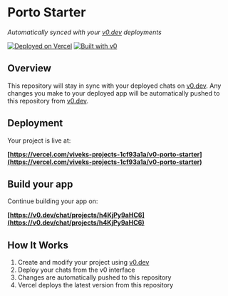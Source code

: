 # Porto Starter

*Automatically synced with your [v0.dev](https://v0.dev) deployments*

[![Deployed on Vercel](https://img.shields.io/badge/Deployed%20on-Vercel-black?style=for-the-badge&logo=vercel)](https://vercel.com/viveks-projects-1cf93a1a/v0-porto-starter)
[![Built with v0](https://img.shields.io/badge/Built%20with-v0.dev-black?style=for-the-badge)](https://v0.dev/chat/projects/h4KjPy9aHC6)

## Overview

This repository will stay in sync with your deployed chats on [v0.dev](https://v0.dev).
Any changes you make to your deployed app will be automatically pushed to this repository from [v0.dev](https://v0.dev).

## Deployment

Your project is live at:

**[https://vercel.com/viveks-projects-1cf93a1a/v0-porto-starter](https://vercel.com/viveks-projects-1cf93a1a/v0-porto-starter)**

## Build your app

Continue building your app on:

**[https://v0.dev/chat/projects/h4KjPy9aHC6](https://v0.dev/chat/projects/h4KjPy9aHC6)**

## How It Works

1. Create and modify your project using [v0.dev](https://v0.dev)
2. Deploy your chats from the v0 interface
3. Changes are automatically pushed to this repository
4. Vercel deploys the latest version from this repository
